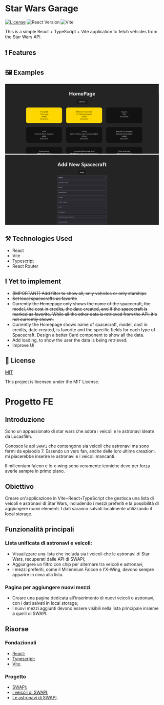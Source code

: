 # Star Wars Garage

[![License](https://img.shields.io/badge/License-MIT-blue?style=for-the-badge)](https://opensource.org/licenses/MIT)
![React Version](https://img.shields.io/badge/react-v18.3.1-blue?style=for-the-badge&logo=react)
![Vite](https://img.shields.io/badge/v5.1.5-js?style=for-the-badge&logo=vite&label=Vite&color=%23a54ffe)

This is a simple React + TypeScript + Vite application to fetch vehicles from the Star Wars API.

## ❗️ Features
## 🖼️ Examples

<img src="examples/example1.png" />
<img src="examples/example2.png" />

## ⚒️ Technologies Used

- React
- Vite
- Typescript
- React Router

## ❕ Yet to implement
- ~~(IMPORTANT) Add filter to show all, only vehicles or only starships~~
- ~~Set local spacecrafts as favorite~~
- ~~Currently the Homepage only shows the name of the spacecraft, the model, the cost in credits, the date created, and if the spacecraft is marked as favorite. While all the other data is retrieved from the API, it's not currently shown.~~ 
- Currently the Homepage shows name of spacecraft, model, cost in credits, date created, is favorite and the specific fields for each type of Spacecraft. Design a better Card component to show all the data.
- Add loading, to show the user the data is being retrieved.
- Improve UI

## 📑 License
[MIT](http://opensource.org/licenses/MIT)

This project is licensed under the MIT License.

# Progetto FE

## Introduzione

Sono un appassionato di star wars che adora i veicoli e le astronavi ideate da Lucasfilm.

Conosco le api `SWAPI` che contengono sia veicoli che astronavi ma sono fermi da episodio 7.
Essendo un vero fan, anche delle loro ultime creazioni, mi piacerebbe inserire le astronavi e i veicoli mancanti.

Il millennium falcon e lo x-wing sono veramente iconiche devo per forza averle sempre in primo piano.

## Obiettivo

Creare un'applicazione in Vite+React+TypeScript che gestisca una lista di veicoli e astronavi di Star Wars, includendo i mezzi preferiti e la possibilità di aggiungere nuovi elementi. I dati saranno salvati localmente utilizzando il local storage.

## Funzionalità principali

### Lista unificata di astronavi e veicoli:

- Visualizzare una lista che includa sia i veicoli che le astronavi di Star Wars, recuperati dalle API di SWAPI;
- Aggiungere un filtro con chip per alternare tra veicoli e astronavi;
- I mezzi preferiti, come il Millennium Falcon e l'X-Wing, devono sempre apparire in cima alla lista.

### Pagina per aggiungere nuovi mezzi

- Creare una pagina dedicata all'inserimento di nuovi veicoli o astronavi, con i dati salvati in local storage;
- I nuovi mezzi aggiunti devono essere visibili nella lista principale insieme a quelli di SWAPI.

## Risorse

### Fondazionali

- [React](https://react.dev/);
- [Typescript](https://www.typescriptlang.org/);
- [Vite](https://vitejs.dev/).

### Progetto

- [SWAPI](https://swapi.dev/);
- [I veicoli di SWAPI](https://swapi.dev/documentation#vehicles);
- [Le astronavi di SWAPI](https://swapi.dev/documentation#starships).